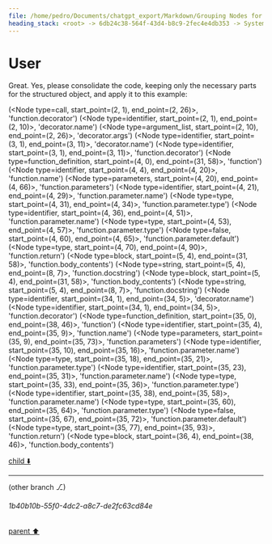 ```yaml
---
file: /home/pedro/Documents/chatgpt_export/Markdown/Grouping Nodes for Analysis.md
heading_stack: <root> -> 6db24c38-564f-43d4-b8c9-2fec4e4db353 -> System -> 2953287f-20e5-44fb-a584-4bfe4f961bbb -> System -> aaa23f50-fb72-4433-a7f7-075d9fdfe0f3 -> User -> b5e935e4-8ecf-4850-ac07-4d63ba79b17e -> Assistant -> ad08acfc-210e-4de6-8495-802cfd6644c0 -> Assistant -> 58d33044-a31f-4722-880d-41adf2e0d2e9 -> Tool -> 9a8e14e9-c1db-4b63-9860-668ca3c413e6 -> Assistant -> aaa20cb6-bdc0-41ca-b038-b00cfecd1334 -> User -> f356137c-fbe2-438d-87bb-9695d4112c6c -> Assistant -> d7ff89f8-b73e-4302-af13-473e623c04d9 -> Assistant -> 8df1bdf2-c2ab-45fe-8f3c-29e899a2be79 -> Tool -> f9188ff9-69b8-4c8b-9f72-46698e2fed91 -> Assistant -> a486650a-5d1b-44dd-a66a-ecbb8f23cf42 -> Assistant -> 7fdad3d6-7b6d-4d3c-8450-6f8525f549d8 -> Tool -> 7c2665d3-04a1-463c-96b6-5fe58821ab2f -> Assistant -> aaa2d1fe-01f1-415d-a411-8207fa5fc1ac -> User -> f381d9d6-d4ba-4a39-aee9-5fe0ada66351 -> Assistant -> 08f84522-f933-4eb5-a3ee-545e563022a4 -> Assistant -> 67db0ed6-ee08-4988-ad9f-f19485da0924 -> Tool -> c855f4d9-51a4-4004-9177-c2a2991bac50 -> Assistant -> aaa21fdf-f794-428e-b18e-0a5da141e948 -> User
---
```

# User

Great. Yes, please consolidate the code, keeping only the necessary parts for the structured object, and apply it to this example:

(<Node type=call, start_point=(2, 1), end_point=(2, 26)>, 'function.decorator')
(<Node type=identifier, start_point=(2, 1), end_point=(2, 10)>, 'decorator.name')
(<Node type=argument_list, start_point=(2, 10), end_point=(2, 26)>, 'decorator.args')
(<Node type=identifier, start_point=(3, 1), end_point=(3, 11)>, 'decorator.name')
(<Node type=identifier, start_point=(3, 1), end_point=(3, 11)>, 'function.decorator')
(<Node type=function_definition, start_point=(4, 0), end_point=(31, 58)>, 'function')
(<Node type=identifier, start_point=(4, 4), end_point=(4, 20)>, 'function.name')
(<Node type=parameters, start_point=(4, 20), end_point=(4, 66)>, 'function.parameters')
(<Node type=identifier, start_point=(4, 21), end_point=(4, 29)>, 'function.parameter.name')
(<Node type=type, start_point=(4, 31), end_point=(4, 34)>, 'function.parameter.type')
(<Node type=identifier, start_point=(4, 36), end_point=(4, 51)>, 'function.parameter.name')
(<Node type=type, start_point=(4, 53), end_point=(4, 57)>, 'function.parameter.type')
(<Node type=false, start_point=(4, 60), end_point=(4, 65)>, 'function.parameter.default')
(<Node type=type, start_point=(4, 70), end_point=(4, 90)>, 'function.return')
(<Node type=block, start_point=(5, 4), end_point=(31, 58)>, 'function.body_contents')
(<Node type=string, start_point=(5, 4), end_point=(8, 7)>, 'function.docstring')
(<Node type=block, start_point=(5, 4), end_point=(31, 58)>, 'function.body_contents')
(<Node type=string, start_point=(5, 4), end_point=(8, 7)>, 'function.docstring')
(<Node type=identifier, start_point=(34, 1), end_point=(34, 5)>, 'decorator.name')
(<Node type=identifier, start_point=(34, 1), end_point=(34, 5)>, 'function.decorator')
(<Node type=function_definition, start_point=(35, 0), end_point=(38, 46)>, 'function')
(<Node type=identifier, start_point=(35, 4), end_point=(35, 9)>, 'function.name')
(<Node type=parameters, start_point=(35, 9), end_point=(35, 73)>, 'function.parameters')
(<Node type=identifier, start_point=(35, 10), end_point=(35, 16)>, 'function.parameter.name')
(<Node type=type, start_point=(35, 18), end_point=(35, 21)>, 'function.parameter.type')
(<Node type=identifier, start_point=(35, 23), end_point=(35, 31)>, 'function.parameter.name')
(<Node type=type, start_point=(35, 33), end_point=(35, 36)>, 'function.parameter.type')
(<Node type=identifier, start_point=(35, 38), end_point=(35, 58)>, 'function.parameter.name')
(<Node type=type, start_point=(35, 60), end_point=(35, 64)>, 'function.parameter.type')
(<Node type=false, start_point=(35, 67), end_point=(35, 72)>, 'function.parameter.default')
(<Node type=type, start_point=(35, 77), end_point=(35, 93)>, 'function.return')
(<Node type=block, start_point=(36, 4), end_point=(38, 46)>, 'function.body_contents')


[child ⬇️](#1b40b10b-55f0-4dc2-a8c7-de2fc63cd84e)

---

(other branch ⎇)
###### 1b40b10b-55f0-4dc2-a8c7-de2fc63cd84e
[parent ⬆️](#aaa21fdf-f794-428e-b18e-0a5da141e948)
